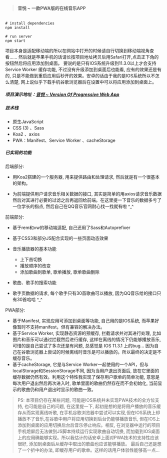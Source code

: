 > #### 音悦 ~ 一款PWA版的在线音乐APP

````

# install dependencies
npm install

# run server
npm start

````

项目本身是适配移动端的所以在网站中打开的时候请自行切换到移动端视角查看...... 然后就是苹果手机的话请长按项目地址拷贝后用Safari打开,点击正下角的按钮然后将应用添加到桌面。 要说的是只有IOS系统升级到11.3.0以上才会支持 Service Worker 缓存功能, 不过没有升级添加到桌面后也能看, 应有的效果还是有的, 只是不能做到重启应用后秒开的效果。安卓的话由于我的是IOS系统所以不怎么清楚, 网上说似乎下载手机谷歌浏览器后在设置中可以将应用添加到桌面上。

##### 项目演示地址：[音悦 ~ Version Of Progressive Web App](https://cosmos-alien.com:443)

##### 技术栈

* 原生JavaScript
* CSS (3) 、Sass
* Koa2 、axios
* PWA：Manifest、Service Worker 、cacheStorage

##### 已实现的功能

后端部分: 

* 用Koa2搭建的一个服务器, 用来提供路由和处理请求, 然后就是有一个很基本的架构。

* 为前端提供用户请求音乐相关数据的接口, 其实是简单的用axios请求音乐数据然后对其进行必要的过滤之后再返回给前端。在这里提一下音乐的数据多亏了一位学长的指点, 然后自己在QQ音乐官网耐心找一找就有啦 ^_^

前端部分: 

* 基于rem和vw的移动端适配, 自己还用了Sass和Autoprefixer

* 基于CSS3和部分JS配合实现的一些页面动态效果
* 音乐播放器的基本功能
  * 上下首切换
  * 播放顺序的改变
  * 添加歌曲到歌单, 歌单播放, 歌单歌曲删除
* 歌曲、歌手的搜索功能
* 歌手页数据的请求, 每个歌手只有30首歌曲可以播放, 因为QQ音乐给的接口只有30首哈哈 ^_^

PWA部分: 

* 基于Manifest, 实现应用可添加到桌面等功能, 自己用的是IOS系统, 而苹果好像暂时不支持manifest，但有兼容的解决办法。
* 基于Service Worker, 实现静态资源的预缓存, 拦截请求并对其进行处理, 比如图片和音乐可以通过拦截然后进行缓存, 这样在离线的情况下仍能够播放音乐, 可惜的是自己尝试了多次还是有问题, 总感觉是 IOS 11.3.1 上的bug... 因为自己在谷歌浏览器上尝试的时候离线时音乐是可以播放的。所以最终的决定是不缓存音乐。
* 基于cacheStorage, 它是与Service Worker一起使用的一个API，但与localStorage和SessionStorage不同, 因为当用户退出页面后, 放在它里面的缓存数据仍然有效。利用这个特性我实现了保存用户歌单的简单功能, 意思是每次用户退出然后再次进入时, 歌单里面的歌曲仍然存在而不会初始化, 当前显示的歌曲仍和用户退出时显示的歌曲一致。
> PS: 本项目仍存在某些问题, 可能是IOS系统并未实现PWA技术的全方位支持, 也可能是自己的问题, 在这里提一下, 起初是想的是将用户播放的音乐缓存从而实现离线听歌, 在手机谷歌浏览器中尝试可以实现,但在IOS系统上却播放不了音乐,在谷歌中用户将应用切换到后台仍能够播放音乐, 但在IOS上添加到桌面的应用切换后台后音乐停止响应。相反, 在浏览器中运行的项目手机熄屏后无法做到JS脚本持续运行实现歌曲自动切换, 而加载到IOS桌面上的应用确能够实现。所以我估计的话安卓上面对PWA技术的支持性应该很好, 添加到桌面后从缓存中取出的歌曲也应该能够播放。 最后自己还是想了一个折中的办法, 即缓存用户的歌单。这样的话用户体验性能够高一点...
